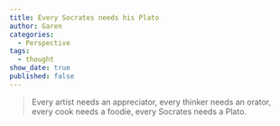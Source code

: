 ```yaml
---
title: Every Socrates needs his Plato
author: Garen
categories:
  - Perspective
tags:
  - thought
show_date: true
published: false
---
```

> Every artist needs an appreciator, every thinker needs an orator, every cook needs a foodie, every Socrates needs a Plato.